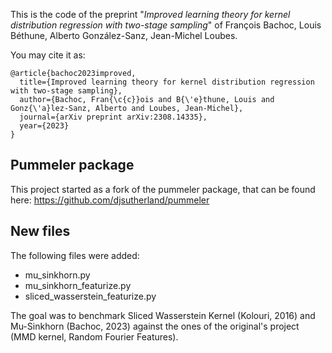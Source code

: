 This is the code of the preprint "*Improved learning theory for kernel distribution regression with two-stage sampling*"
of François Bachoc, Louis Béthune, Alberto González-Sanz, Jean-Michel Loubes.  

You may cite it as:
```
@article{bachoc2023improved,
  title={Improved learning theory for kernel distribution regression with two-stage sampling},
  author={Bachoc, Fran{\c{c}}ois and B{\'e}thune, Louis and Gonz{\'a}lez-Sanz, Alberto and Loubes, Jean-Michel},
  journal={arXiv preprint arXiv:2308.14335},
  year={2023}
}
```

## Pummeler package

This project started as a fork of the pummeler package, that can be found here: https://github.com/djsutherland/pummeler

## New files

The following files were added:
* mu_sinkhorn.py
* mu_sinkhorn_featurize.py
* sliced_wasserstein_featurize.py

The goal was to benchmark Sliced Wasserstein Kernel (Kolouri, 2016) and Mu-Sinkhorn (Bachoc, 2023) against the ones of the original's project (MMD kernel, Random Fourier Features).  

